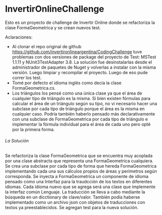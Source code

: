 # InvertirOnlineChallenge
Esto es un proyecto de challenge de Invertir Online donde se refactoriza la clase FormaGeometrica y se crean nuevos test.

Aclaraciones:
- Al clonar el repo original de github https://github.com/invertironlineargentina/CodingChallenge tuve problemas con dos versiones de package del proyecto de Test: MSTest 1.1.11 y NUnit3TestAdapter 3.8. La solución fue desinstalarlas desde el administrador de paquetes de Nuget y volverlas a instalar con la misma versión. Luego limpiar y recompilar el proyecto. Luego de eso pude correr los test.
- Tomé por defecto el idioma inglés como decía la clase FormaGeometrica.cs.
- Los triángulos los pensé como una única clase ya que el área de cualquier tipo de triángulo es la misma. Si bien existen fórmulas para calcular el área de un triángulo según su tipo, no vi necesario hacer una subclase por cada tipo de triángulo porque el área es la misma en cualquier caso. Podría también haberlo pensado más declarativamente con una subclase de FormaGeometrica por cada tipo de triángulo e implementar la fórmula individual para el área de cada uno pero opté por la primera forma.


###### La Solución

Se refactoriza la clase FormaGeometrica que se encuentra muy acoplada por una clase abstracta que representa una FormaGeometrica cualquiera. Se crea una subclase por cada tipo de forma que hereda FormaGeometrica implementando cada una sus cálculos propios de áreas y perímetros según corresponda.
Se inyecta a FormaGeometrica un componente de idioma pensado como una Interfaz para la traudcción de los textos en diferentes idiomas. Cada idioma nuevo que se agrega será una clase que implemente la interfaz común Lenguaje. La traducción se lleva a cabo mediante la búsqueda en un dicctionary de clave/valor. También podía haberse implementado como un archivo json con objetos de traducciones con textos ya preestablecidos.
Se agregan test para la nueva solución.


